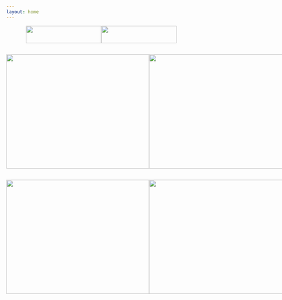 ```yaml
---
layout: home
---
```


<div class="doc-header">
        <a href="{{site.baseurl}}/video.html"><img src="{{site.baseurl}}/assets/video/t-l.png" class="doc-header-png"/></a>
        <a href="{{site.baseurl}}/"><img src="{{site.baseurl}}/assets/video/t-r.png" class="doc-header-png"/></a>
</div>

 <div class="block">
     <a href="/video/1.html" class="v1"><img src="{{site.baseurl}}/assets/video/v-1.png" class="video" /></a>
     <a href="/video/2.html" class="v2"><img src="{{site.baseurl}}/assets/video/v-2.png" class="video" /></a>
     <a href="/video/3.html" class="v3"><img src="{{site.baseurl}}/assets/video/v-3.png" class="video" /></a>
 </div> 
 <div class="block">
     <a href="/video/4.html" class="v1"><img src="{{site.baseurl}}/assets/video/v-4.png" class="video" /></a>
     <a href="/video/5.html" class="v2"><img src="{{site.baseurl}}/assets/video/v-5.png" class="video" /></a>
 </div> 
 
 <style>
 .body-nav {
    width: 100%;
 }
 
  .doc-header{
         display: flex;
         flex-direction: row;
         justify-content: center;
         align-items: center;
         
         margin-bottom: 30px;
     }
 
     .doc-header-png{
         display: block;
         width:200px ;
         height: 46px;
         cursor: pointer;
     }
     
     
     .video{
      width: 379px;
       height: 303px;
       cursor: pointer;
     }
     
     .block{
        display: flex;
        flex-direction: row;
        justify-content: flex-start;
        align-items: center;
        margin-bottom: 30px;
   }
 
 </style>